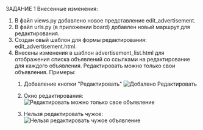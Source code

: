 ЗАДАНИЕ 1
Внесенные изменения:
1. В файл views.py добавлено новое представление edit_advertisement.
2. В файл urls.py (в приложении board) добавлен новый маршрут для редактирования.
3. Создан овый шаблон для формы редактирования: edit_advertisement.html.
4. Внесены изменения в шаблон advertisement_list.html для отображения списка объявлений со ссылками на редактирование для каждого объявления.
   Редактировать можно только свои объявления.
   Примеры:
   1) Добавление кнопки "Редактировать"
      ![Добалено Редактировать](https://github.com/user-attachments/assets/b44be16d-255b-4d81-ac47-f35da688e25a)

   2) Окно редактирования:
      ![Редактировать можно только свое объявление](https://github.com/user-attachments/assets/6d97c0a3-80bc-4167-a832-9673e61a7bce)

   3) Нельзя редактировать чужое:
      ![Нельзя редактировать чужое объявление](https://github.com/user-attachments/assets/1f0eb998-d17d-4d7e-915f-5e7da69ff182)



   
   
